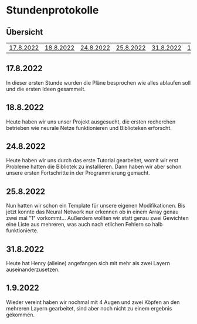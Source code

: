 # Stundenprotokolle

## Übersicht
<table align="center">
  <tr>
    <td><a href="#1"> 17.8.2022 </a></td>
    <td><a href="#2"> 18.8.2022 </a></td>
    <td><a href="#3"> 24.8.2022 </a></td>
    <td><a href="#4"> 25.8.2022 </a></td>
    <td><a href="#5"> 31.8.2022 </a></td>
    <td><a href="#6"> 1.9.2022 </a></td>
  </tr>
</table>

<p>
  <h2 id="1">17.8.2022</h2>
  In dieser ersten Stunde wurden die Pläne besprochen wie alles ablaufen soll und die ersten Ideen gesammelt.
</p>

<p>
  <h2 id="2">18.8.2022</h2>
  Heute haben wir uns unser Projekt ausgesucht, die ersten recherchen betrieben wie neurale Netze funktionieren und Biblioteken erforscht.
</p>

<p>
  <h2 id="3">24.8.2022</h2>
  Heute haben wir uns durch das erste Tutorial gearbeitet, womit wir erst Probleme hatten die Bibliotek zu installieren. Dann haben wir aber schon unsere ersten Fortschritte in der Programmierung gemacht.
</p>

<p>
  <h2 id="4">25.8.2022</h2>
  Nun hatten wir schon ein Template für unsere eigenen Modifikationen. Bis jetzt konnte das Neural Network nur erkennen ob in einem Array genau zwei mal "1" vorkommt... Außerdem wollten wir statt genau zwei Gewichten eine Liste aus mehreren, was auch nach etlichen Fehlern so halb funktionierte.
</p>

<p>
  <h2 id="5">31.8.2022</h2>
  Heute hat Henry (alleine) angefangen sich mit mehr als zwei Layern auseinanderzusetzen.
</p>

<p>
  <h2 id="6">1.9.2022</h2>
  Wieder vereint haben wir nochmal mit 4 Augen und zwei Köpfen an den mehreren Layern gearbeitet, sind aber noch nicht zu einem ergebnis gekommen.
</p>
